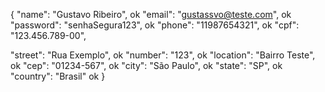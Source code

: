 {
  "name": "Gustavo Ribeiro", ok
  "email": "gustassvo@teste.com", ok
  "password": "senhaSegura123", ok
  "phone": "11987654321", ok
  "cpf": "123.456.789-00",

  "street": "Rua Exemplo", ok
  "number": "123", ok
  "location": "Bairro Teste", ok
  "cep": "01234-567", ok
  "city": "São Paulo", ok
  "state": "SP", ok
  "country": "Brasil" ok
}
